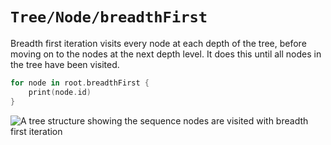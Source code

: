 # ``Tree/Node/breadthFirst``

Breadth first iteration visits every node at each depth of the tree, before
moving on to the nodes at the next depth level. It does this until all nodes
in the tree have been visited.

```swift
for node in root.breadthFirst {
    print(node.id)
}
```

![A tree structure showing the sequence nodes are visited with breadth first iteration](nodeBreadthFirst.png)
